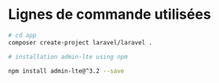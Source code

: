 # Lignes de commande utilisées

```bash
# cd app
composer create-project laravel/laravel .

# installation admin-lte using npm

npm install admin-lte@^3.2 --save

```

